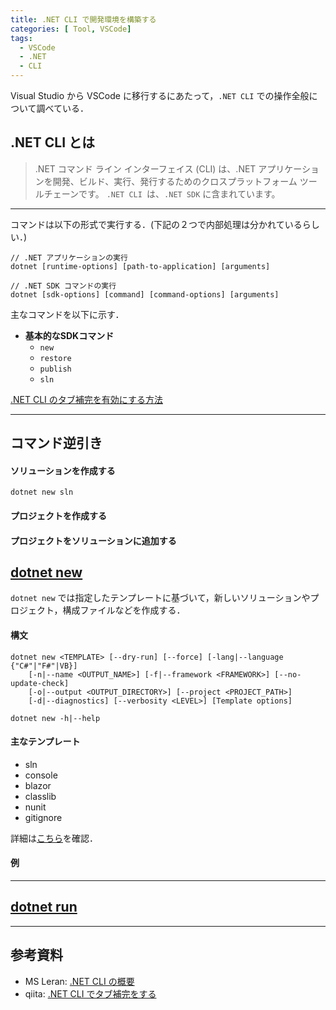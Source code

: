 ```yaml
---
title: .NET CLI で開発環境を構築する
categories: [ Tool, VSCode]
tags:
  - VSCode
  - .NET
  - CLI
---
```


Visual Studio から VSCode に移行するにあたって，`.NET CLI` での操作全般について調べている．

## .NET CLI とは

> .NET コマンド ライン インターフェイス (CLI) は、.NET アプリケーションを開発、ビルド、実行、発行するためのクロスプラットフォーム ツールチェーンです。
> `.NET CLI `は、`.NET SDK` に含まれています。 


--- 

コマンドは以下の形式で実行する．(下記の２つで内部処理は分かれているらしい．)

```
// .NET アプリケーションの実行
dotnet [runtime-options] [path-to-application] [arguments]

// .NET SDK コマンドの実行
dotnet [sdk-options] [command] [command-options] [arguments]
```



主なコマンドを以下に示す．

- **基本的なSDKコマンド**
  - `new`
  - `restore`
  - `publish`
  - `sln`


[.NET CLI のタブ補完を有効にする方法](https://learn.microsoft.com/ja-jp/dotnet/core/tools/enable-tab-autocomplete)

--- 

## コマンド逆引き

#### ソリューションを作成する

```cli
dotnet new sln
```



#### プロジェクトを作成する


#### プロジェクトをソリューションに追加する


## [dotnet new][dotnet new]

`dotnet new` では指定したテンプレートに基づいて，新しいソリューションやプロジェクト，構成ファイルなどを作成する．

#### 構文
```cli
dotnet new <TEMPLATE> [--dry-run] [--force] [-lang|--language {"C#"|"F#"|VB}]
    [-n|--name <OUTPUT_NAME>] [-f|--framework <FRAMEWORK>] [--no-update-check]
    [-o|--output <OUTPUT_DIRECTORY>] [--project <PROJECT_PATH>]
    [-d|--diagnostics] [--verbosity <LEVEL>] [Template options]

dotnet new -h|--help
```

#### 主なテンプレート

- sln
- console
- blazor
- classlib
- nunit
- gitignore

詳細は[こちら](https://learn.microsoft.com/ja-jp/dotnet/core/tools/dotnet-new#arguments)を確認．

#### 例

---

## [dotnet run][dotnet run]




---

## 参考資料
- MS Leran: [.NET CLI の概要](https://learn.microsoft.com/ja-jp/dotnet/core/tools/)
- qiita: [.NET CLI でタブ補完をする](https://qiita.com/Lemon73/items/39cf1c683bcbcd952afe)


<!-- Link -->
[dotnet new]: https://learn.microsoft.com/ja-jp/dotnet/core/tools/dotnet-new
[dotnet run]: https://learn.microsoft.com/ja-jp/dotnet/core/tools/dotnet-run
